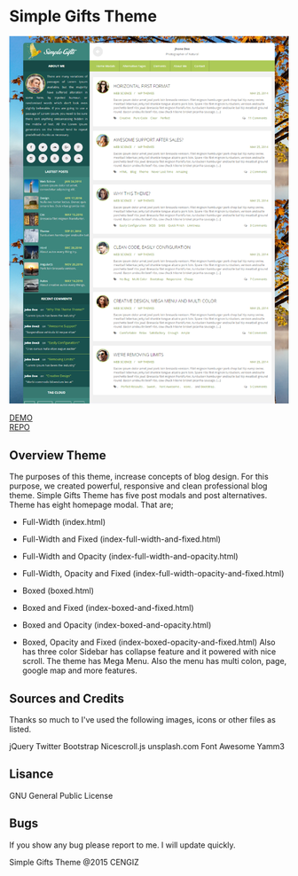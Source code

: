 # Simple Gifts Theme

![Simple Gifts Theme](Assets/Screen/Boxed-Big.png?raw=true "Theme Boxes")

[DEMO](https://simple-gifts-theme.herokuapp.com/)
<br/>
[REPO](https://github.com/cengizdemir/Simple-Gifts-Theme)

## Overview Theme

The purposes of this theme, increase concepts of blog design. For this purpose, we created powerful, responsive and clean professional blog theme.
Simple Gifts Theme has five post modals and post alternatives. Theme has eight homepage modal. That are;

- Full-Width (index.html)
- Full-Width and Fixed (index-full-width-and-fixed.html)
- Full-Width and Opacity (index-full-width-and-opacity.html)
- Full-Width, Opacity and Fixed (index-full-width-opacity-and-fixed.html)

- Boxed (boxed.html)
- Boxed and Fixed (index-boxed-and-fixed.html)
- Boxed and Opacity (index-boxed-and-opacity.html)
- Boxed, Opacity and Fixed (index-boxed-opacity-and-fixed.html)
  Also has three color Sidebar has collapse feature and it powered with nice scroll. The theme has Mega Menu. Also the menu has multi colon, page, google map and more features.

## Sources and Credits

Thanks so much to
I've used the following images, icons or other files as listed.

jQuery
Twitter Bootstrap
Nicescroll.js
unsplash.com
Font Awesome
Yamm3

## Lisance

GNU General Public License

## Bugs

If you show any bug please report to me. I will update quickly.

Simple Gifts Theme @2015 CENGIZ

